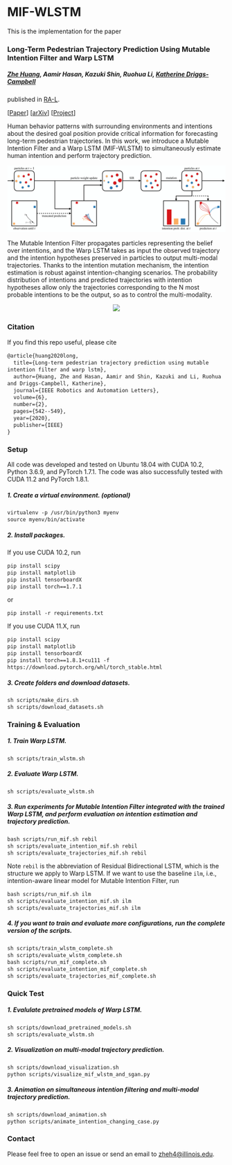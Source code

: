 # MIF-WLSTM
This is the implementation for the paper

### Long-Term Pedestrian Trajectory Prediction Using Mutable Intention Filter and Warp LSTM

##### [Zhe Huang](https://tedhuang96.github.io/), Aamir Hasan, Kazuki Shin, Ruohua Li, [Katherine Driggs-Campbell](https://krdc.web.illinois.edu/)

published in [RA-L](https://www.ieee-ras.org/publications/ra-l/special-issues/cfp-special-long-term-human-motion-prediction).

[[Paper](https://ieeexplore.ieee.org/abstract/document/9309334?casa_token=0zMcQjvmaxIAAAAA:nBXBLhZ1X31NUuLhcHa_YD3BpjTdmwfq46oPPut-2eBYtG3t4xODJvVPgX0Hgk8dsfkQgtETHsQ)] [[arXiv](https://arxiv.org/abs/2007.00113)] [[Project](https://sites.google.com/view/mif-wlstm)]

Human behavior patterns with surrounding environments and intentions about the desired goal position provide critical information for forecasting long-term pedestrian trajectories. In this work, we introduce a Mutable Intention Filter and a Warp LSTM (MIF-WLSTM) to simultaneously estimate human intention and perform  trajectory prediction. 

<div align='center'>
  <img src='images/framework.png' width='1000px'>
</div>

The Mutable Intention Filter propagates particles representing the belief over intentions, and the Warp LSTM takes as input the observed trajectory and the intention hypotheses preserved in particles to output multi-modal trajectories. Thanks to the intention mutation mechanism, the intention estimation is robust against intention-changing scenarios. The probability distribution of intentions and predicted trajectories with intention hypotheses allow only the trajectories corresponding to the N most probable intentions to be the output, so as to control the multi-modality.

<div align='center'>
<img src="images/demo.gif"></img>
</div>

### Citation
If you find this repo useful, please cite
```
@article{huang2020long,
  title={Long-term pedestrian trajectory prediction using mutable intention filter and warp lstm},
  author={Huang, Zhe and Hasan, Aamir and Shin, Kazuki and Li, Ruohua and Driggs-Campbell, Katherine},
  journal={IEEE Robotics and Automation Letters},
  volume={6},
  number={2},
  pages={542--549},
  year={2020},
  publisher={IEEE}
}
```

### Setup
All code was developed and tested on Ubuntu 18.04 with CUDA 10.2, Python 3.6.9, and PyTorch 1.7.1. The code was also successfully tested with CUDA 11.2 and PyTorch 1.8.1. 
##### 1. Create a virtual environment. (optional)
```
virtualenv -p /usr/bin/python3 myenv
source myenv/bin/activate
```
##### 2. Install packages.
If you use CUDA 10.2, run
```
pip install scipy
pip install matplotlib
pip install tensorboardX
pip install torch==1.7.1
```
or
```
pip install -r requirements.txt
```
If you use CUDA 11.X, run
```
pip install scipy
pip install matplotlib
pip install tensorboardX
pip install torch==1.8.1+cu111 -f https://download.pytorch.org/whl/torch_stable.html
```
##### 3. Create folders and download datasets.
```
sh scripts/make_dirs.sh
sh scripts/download_datasets.sh
```
### Training & Evaluation
##### 1. Train Warp LSTM.
```
sh scripts/train_wlstm.sh
```
##### 2. Evaluate Warp LSTM.
```
sh scripts/evaluate_wlstm.sh
```
##### 3. Run experiments for Mutable Intention Filter integrated with the trained Warp LSTM, and perform evaluation on intention estimation and trajectory prediction.
```
bash scripts/run_mif.sh rebil
sh scripts/evaluate_intention_mif.sh rebil
sh scripts/evaluate_trajectories_mif.sh rebil
```
Note `rebil` is the abbreviation of Residual Bidirectional LSTM, which is the structure we apply to Warp LSTM. If we want to use the baseline `ilm`, i.e., intention-aware linear model for Mutable Intention Filter, run

```
bash scripts/run_mif.sh ilm
sh scripts/evaluate_intention_mif.sh ilm
sh scripts/evaluate_trajectories_mif.sh ilm
```
##### 4. If you want to train and evaluate more configurations, run the complete version of the scripts.
```
sh scripts/train_wlstm_complete.sh
sh scripts/evaluate_wlstm_complete.sh
bash scripts/run_mif_complete.sh
sh scripts/evaluate_intention_mif_complete.sh
sh scripts/evaluate_trajectories_mif_complete.sh
```

### Quick Test
##### 1. Evalulate pretrained models of Warp LSTM.
```
sh scripts/download_pretrained_models.sh
sh scripts/evaluate_wlstm.sh
```
##### 2. Visualization on multi-modal trajectory prediction.
```
sh scripts/download_visualization.sh
python scripts/visualize_mif_wlstm_and_sgan.py
```
##### 3. Animation on simultaneous intention filtering and multi-modal trajectory prediction.
```
sh scripts/download_animation.sh
python scripts/animate_intention_changing_case.py
```

### Contact
Please feel free to open an issue or send an email to zheh4@illinois.edu.

